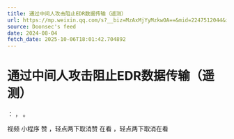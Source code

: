 ```yaml
---
title: 通过中间人攻击阻止EDR数据传输（遥测）
url: https://mp.weixin.qq.com/s?__biz=MzAxMjYyMzkwOA==&mid=2247512044&idx=3&sn=9406d7886a3432d3f4091985ef6fe83a
source: Doonsec's feed
date: 2024-08-04
fetch_date: 2025-10-06T18:01:42.704892
---
```


# 通过中间人攻击阻止EDR数据传输（遥测）

：
，
。

视频
小程序
赞
，轻点两下取消赞
在看
，轻点两下取消在看
